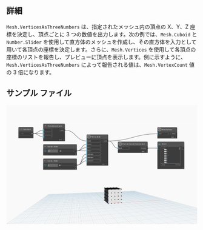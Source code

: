 ## 詳細
`Mesh.VerticesAsThreeNumbers` は、指定されたメッシュ内の頂点の X、Y、Z 座標を決定し、頂点ごとに 3 つの数値を出力します。次の例では、`Mesh.Cuboid` と `Number.Slider` を使用して直方体のメッシュを作成し、その直方体を入力として用いて各頂点の座標を決定します。さらに、`Mesh.Vertices` を使用して各頂点の座標のリストを報告し、プレビューに頂点を表示します。例に示すように、`Mesh.VerticesAsThreeNumbers` によって報告される値は、`Mesh.VertexCount` 値の 3 倍になります。

## サンプル ファイル

![Example](./Autodesk.DesignScript.Geometry.Mesh.VerticesAsThreeNumbers_img.jpg)
